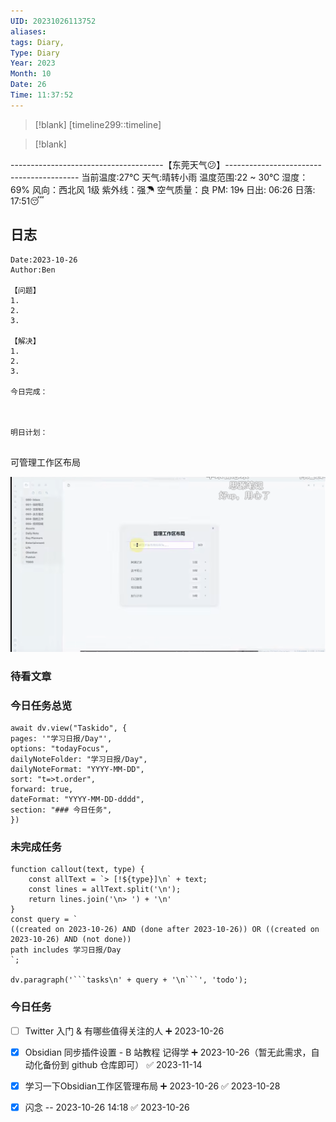```yaml
---
UID: 20231026113752
aliases: 
tags: Diary,
Type: Diary
Year: 2023
Month: 10
Date: 26
Time: 11:37:52
---
```

> [!blank] 
> [timeline299::timeline]

>[!blank]
> 
--------------------------------------【东莞天气😕】-----------------------------------------
当前温度:27℃
天气:晴转小雨
温度范围:22 ~ 30℃
湿度：69%
风向：西北风 1级
紫外线：强☂
空气质量：良 PM: 19🌀
日出: 06:26 日落: 17:51😴

## 日志

```
Date:2023-10-26
Author:Ben

【问题】
1.
2.
3.

【解决】
1.
2.
3.

今日完成：



明日计划：


```


可管理工作区布局

![](asset/Pasted%20image%2020231026230359.png)

### 待看文章



### 今日任务总览

```dataviewjs
await dv.view("Taskido", {
pages: '"学习日报/Day"',
options: "todayFocus",
dailyNoteFolder: "学习日报/Day",
dailyNoteFormat: "YYYY-MM-DD",
sort: "t=>t.order",
forward: true,
dateFormat: "YYYY-MM-DD-dddd",
section: "### 今日任务",
})
```

### 未完成任务

```dataviewjs
function callout(text, type) {
    const allText = `> [!${type}]\n` + text;
    const lines = allText.split('\n');
    return lines.join('\n> ') + '\n'
}
const query = `
((created on 2023-10-26) AND (done after 2023-10-26)) OR ((created on 2023-10-26) AND (not done))
path includes 学习日报/Day
`;

dv.paragraph('```tasks\n' + query + '\n```', 'todo');
```



### 今日任务

- [ ] Twitter 入门 & 有哪些值得关注的人 ➕ 2023-10-26
- [x] Obsidian 同步插件设置 - B 站教程 记得学 ➕ 2023-10-26（暂无此需求，自动化备份到 github 仓库即可） ✅ 2023-11-14
- [x] 学习一下Obsidian工作区管理布局 ➕ 2023-10-26 ✅ 2023-10-28

- [x] 闪念 -- 2023-10-26 14:18 ✅ 2023-10-26
